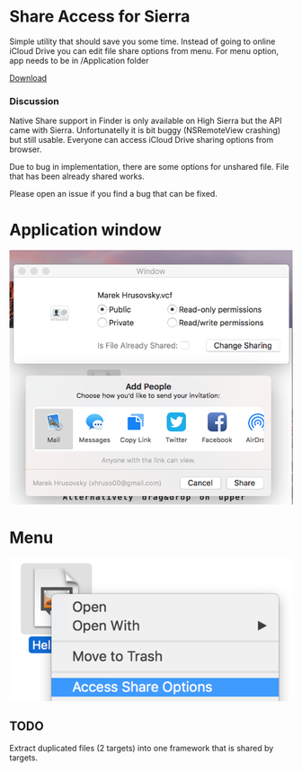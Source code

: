 # Share Access for Sierra
Simple utility that should save you some time. Instead of going to online iCloud Drive you can edit file share options from menu. For menu option, app needs to be in /Application folder

[Download](https://github.com/xhruso00/shareaccessforsierra/raw/master/ShareAccessForSierra.dmg)

### Discussion 

Native Share support in Finder is only available on High Sierra but the API came with Sierra. Unfortunatelly it is bit buggy (NSRemoteView crashing) but still usable. Everyone can access iCloud Drive sharing options from browser. 

Due to bug in implementation, there are some options for unshared file. File that has been already shared works.

Please open an issue if you find a bug that can be fixed.

# Application window
![](https://raw.githubusercontent.com/xhruso00/shareaccessforsierra/master/appWindow.png)

# Menu

![](https://raw.githubusercontent.com/xhruso00/shareaccessforsierra/master/Menu.png)

## TODO
Extract duplicated files (2 targets) into one framework that is shared by targets.
